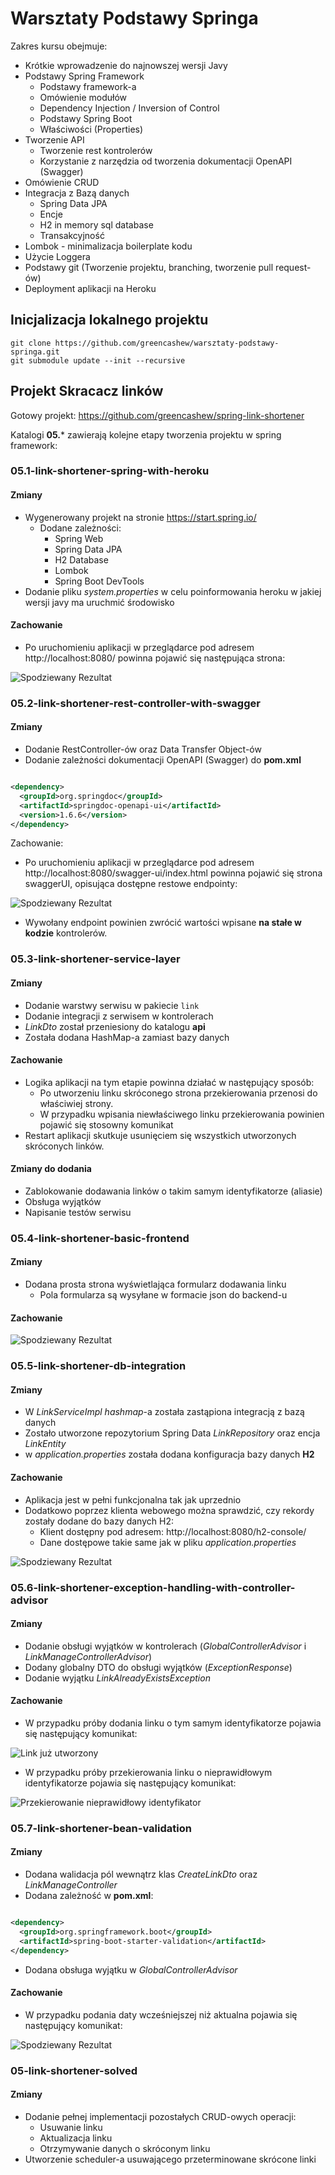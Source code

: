 # Warsztaty Podstawy Springa

Zakres kursu obejmuje:

- Krótkie wprowadzenie do najnowszej wersji Javy
- Podstawy Spring Framework
  - Podstawy framework-a
  - Omówienie modułów
  - Dependency Injection / Inversion of Control
  - Podstawy Spring Boot
  - Właściwości (Properties)
- Tworzenie API
  - Tworzenie rest kontrolerów
  - Korzystanie z narzędzia od tworzenia dokumentacji OpenAPI (Swagger)
- Omówienie CRUD
- Integracja z Bazą danych
  - Spring Data JPA
  - Encje
  - H2 in memory sql database
  - Transakcyjność
- Lombok - minimalizacja boilerplate kodu
- Użycie Loggera
- Podstawy git (Tworzenie projektu, branching, tworzenie pull request-ów)
- Deployment aplikacji na Heroku

## Inicjalizacja lokalnego projektu

```Console
git clone https://github.com/greencashew/warsztaty-podstawy-springa.git
git submodule update --init --recursive
```

## Projekt Skracacz linków

Gotowy projekt: https://github.com/greencashew/spring-link-shortener

Katalogi **05.*** zawierają kolejne etapy tworzenia projektu w spring framework:

### 05.1-link-shortener-spring-with-heroku

#### Zmiany

- Wygenerowany projekt na stronie https://start.spring.io/
  - Dodane zależności:
    - Spring Web
    - Spring Data JPA
    - H2 Database
    - Lombok
    - Spring Boot DevTools
- Dodanie pliku _system.properties_ w celu poinformowania heroku w jakiej wersji javy ma uruchmić środowisko

#### Zachowanie

- Po uruchomieniu aplikacji w przeglądarce pod adresem http://localhost:8080/ powinna pojawić się następująca strona:

![Spodziewany Rezultat](05.1-link-shortener-spring-with-heroku/expected_result.png)

### 05.2-link-shortener-rest-controller-with-swagger

#### Zmiany

- Dodanie RestController-ów oraz Data Transfer Object-ów
- Dodanie zależności dokumentacji OpenAPI (Swagger) do **pom.xml**

```xml

<dependency>
  <groupId>org.springdoc</groupId>
  <artifactId>springdoc-openapi-ui</artifactId>
  <version>1.6.6</version>
</dependency>
```

Zachowanie:

- Po uruchomieniu aplikacji w przeglądarce pod adresem http://localhost:8080/swagger-ui/index.html powinna pojawić się
  strona swaggerUI, opisująca dostępne restowe endpointy:

![Spodziewany Rezultat](05.2-link-shortener-rest-controller-with-swagger/expected_result.png)

- Wywołany endpoint powinien zwrócić wartości wpisane **na stałe w kodzie** kontrolerów.

### 05.3-link-shortener-service-layer

#### Zmiany

- Dodanie warstwy serwisu w pakiecie `link`
- Dodanie integracji z serwisem w kontrolerach
- _LinkDto_ został przeniesiony do katalogu **api**
- Została dodana HashMap-a zamiast bazy danych

#### Zachowanie

- Logika aplikacji na tym etapie powinna działać w następujący sposób:
  - Po utworzeniu linku skróconego strona przekierowania przenosi do właściwiej strony.
  - W przypadku wpisania niewłaściwego linku przekierowania powinien pojawić się stosowny komunikat
- Restart aplikacji skutkuje usunięciem się wszystkich utworzonych skróconych linków.

#### Zmiany do dodania

- Zablokowanie dodawania linków o takim samym identyfikatorze (aliasie)
- Obsługa wyjątków
- Napisanie testów serwisu

### 05.4-link-shortener-basic-frontend

#### Zmiany

- Dodana prosta strona wyświetlająca formularz dodawania linku
  - Pola formularza są wysyłane w formacie json do backend-u

#### Zachowanie

![Spodziewany Rezultat](05.4-link-shortener-basic-frontend/expected_result.png)

### 05.5-link-shortener-db-integration

#### Zmiany

- W _LinkServiceImpl hashmap_-a została zastąpiona integracją z bazą danych
- Zostało utworzone repozytorium Spring Data _LinkRepository_ oraz encja _LinkEntity_
- w _application.properties_ została dodana konfiguracja bazy danych **H2**

#### Zachowanie

- Aplikacja jest w pełni funkcjonalna tak jak uprzednio
- Dodatkowo poprzez klienta webowego można sprawdzić, czy rekordy zostały dodane do bazy danych H2:
  - Klient dostępny pod adresem: http://localhost:8080/h2-console/
  - Dane dostępowe takie same jak w pliku _application.properties_

![Spodziewany Rezultat](05.5-link-shortener-db-integration/expected_result.png)

### 05.6-link-shortener-exception-handling-with-controller-advisor

#### Zmiany

- Dodanie obsługi wyjątków w kontrolerach (_GlobalControllerAdvisor_ i  _LinkManageControllerAdvisor_)
- Dodany globalny DTO do obsługi wyjątków (_ExceptionResponse_)
- Dodanie wyjątku _LinkAlreadyExistsException_

#### Zachowanie

- W przypadku próby dodania linku o tym samym identyfikatorze pojawia się następujący komunikat:

![Link już utworzony](05.6-link-shortener-exception-handling-with-controller-advisor/link-already-exists.png)

- W przypadku próby przekierowania linku o nieprawidłowym identyfikatorze pojawia się następujący komunikat:

![Przekierowanie nieprawidłowy identyfikator](05.6-link-shortener-exception-handling-with-controller-advisor/redirect-incorrect-identifier.png)

### 05.7-link-shortener-bean-validation

#### Zmiany

- Dodana walidacja pól wewnątrz klas _CreateLinkDto_ oraz _LinkManageController_
- Dodana zależność w **pom.xml**:

```xml

<dependency>
  <groupId>org.springframework.boot</groupId>
  <artifactId>spring-boot-starter-validation</artifactId>
</dependency>
```

- Dodana obsługa wyjątku w _GlobalControllerAdvisor_

#### Zachowanie

- W przypadku podania daty wcześniejszej niż aktualna pojawia się następujący komunikat:

![Spodziewany Rezultat](05.7-link-shortener-bean-validation/expected_result.png)

### 05-link-shortener-solved

#### Zmiany

- Dodanie pełnej implementacji pozostałych CRUD-owych operacji:
  - Usuwanie linku
  - Aktualizacja linku
  - Otrzymywanie danych o skróconym linku
- Utworzenie scheduler-a usuwającego przeterminowane skrócone linki
